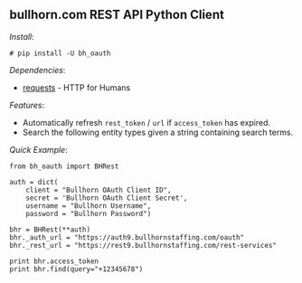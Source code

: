 ## bullhorn.com REST API Python Client

*Install*:

    # pip install -U bh_oauth

*Dependencies*:

- [requests][requests] - HTTP for Humans

*Features*:

- Automatically refresh `rest_token` / `url` if `access_token` has expired.
- Search the following entity types given a string containing search terms.

*Quick Example*:

    from bh_oauth import BHRest

    auth = dict(
        client = "Bullhorn OAuth Client ID",
        secret = 'Bullhorn OAuth Client Secret',
        username = "Bullhorn Username",
        password = "Bullhorn Password")

    bhr = BHRest(**auth)
    bhr._auth_url = "https://auth9.bullhornstaffing.com/oauth"
    bhr._rest_url = "https://rest9.bullhornstaffing.com/rest-services"

    print bhr.access_token
    print bhr.find(query="+12345678")

[requests]: http://docs.python-requests.org/en/master/user/install/#install "HTTP for Humans"
